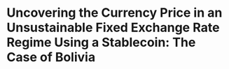 # Uncovering the Currency Price in an Unsustainable Fixed Exchange Rate Regime Using a Stablecoin: The Case of Bolivia